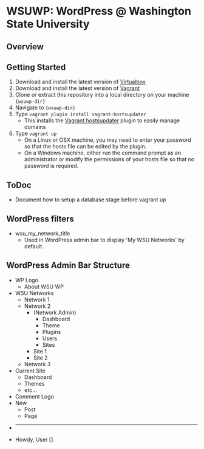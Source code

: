 # WSUWP: WordPress @ Washington State University

## Overview

## Getting Started

1. Download and install the latest version of [Virtualbox](https://www.virtualbox.org/wiki/Downloads)
1. Download and install the latest version of [Vagrant](http://downloads.vagrantup.com/)
1. Clone or extract this repository into a local directory on your machine `{wsuwp-dir}`
1. Navigate to `{wsuwp-dir}`
1. Type `vagrant plugin install vagrant-hostsupdater`
	* This installs the [Vagrant hostsupdater](https://github.com/cogitatio/vagrant-hostsupdater) plugin to easily manage domains
1. Type `vagrant up`
	* On a Linux or OSX machine, you may need to enter your password so that the hosts file can be edited by the plugin.
	* On a Windows machine, either run the command prompt as an administrator or modify the permissions of your hosts file so that no password is required.

## ToDoc

* Document how to setup a database stage before vagrant up

## WordPress filters

* wsu_my_network_title
	* Used in WordPress admin bar to display 'My WSU Networks' by default.

## WordPress Admin Bar Structure

* WP Logo
	* About WSU WP
* WSU Networks
	* Network 1
	* Network 2
		* (Network Admin)
			* Dashboard
			* Theme
			* Plugins
			* Users
			* Sites
		* Site 1
		* Site 2
	* Network 3
* Current Site
	* Dashboard
	* Themes
	* etc...
* Comment Logo
* New
	* Post
	* Page
* -----
* Howdy, User []